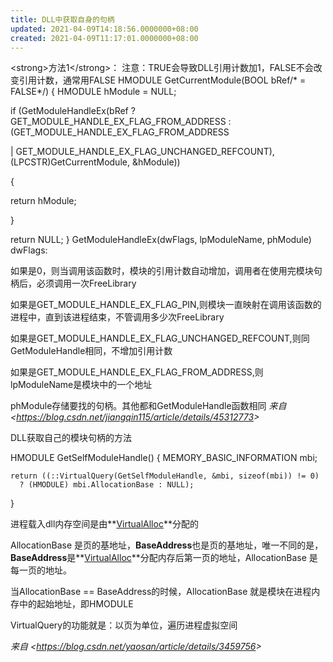 ```yaml
---
title: DLL中获取自身的句柄
updated: 2021-04-09T14:18:56.0000000+08:00
created: 2021-04-09T11:17:01.0000000+08:00
---
```


\<strong\>方法1\</strong\>：
注意：TRUE会导致DLL引用计数加1，FALSE不会改变引用计数，通常用FALSE
HMODULE GetCurrentModule(BOOL bRef/\* = FALSE\*/)
{
HMODULE hModule = NULL;

if (GetModuleHandleEx(bRef ? GET_MODULE_HANDLE_EX_FLAG_FROM_ADDRESS : (GET_MODULE_HANDLE_EX_FLAG_FROM_ADDRESS

\| GET_MODULE_HANDLE_EX_FLAG_UNCHANGED_REFCOUNT), (LPCSTR)GetCurrentModule, &hModule))

{

return hModule;

}

return NULL;
}
GetModuleHandleEx(dwFlags, lpModuleName, phModule)
dwFlags:

如果是0，则当调用该函数时，模块的引用计数自动增加，调用者在使用完模块句柄后，必须调用一次FreeLibrary

如果是GET_MODULE_HANDLE_EX_FLAG_PIN,则模块一直映射在调用该函数的进程中，直到该进程结束，不管调用多少次FreeLibrary

如果是GET_MODULE_HANDLE_EX_FLAG_UNCHANGED_REFCOUNT,则同GetModuleHandle相同，不增加引用计数

如果是GET_MODULE_HANDLE_EX_FLAG_FROM_ADDRESS,则lpModuleName是模块中的一个地址

phModule存储要找的句柄。其他都和GetModuleHandle函数相同
*来自 \<<https://blog.csdn.net/jiangqin115/article/details/45312773>\>*

DLL获取自己的模块句柄的方法

HMODULE GetSelfModuleHandle()
{
    MEMORY_BASIC_INFORMATION mbi;

    return ((::VirtualQuery(GetSelfModuleHandle, &mbi, sizeof(mbi)) != 0)
      ? (HMODULE) mbi.AllocationBase : NULL);
}

进程载入dll内存空间是由**<u>VirtualAlloc</u>**分配的

AllocationBase 是页的基地址，**BaseAddress**也是页的基地址，唯一不同的是，**BaseAddress**是**<u>VirtualAlloc</u>**分配内存后第一页的地址，AllocationBase 是每一页的地址。

当AllocationBase == BaseAddress的时候，AllocationBase 就是模块在进程内存中的起始地址，即HMODULE

VirtualQuery的功能就是：以页为单位，遍历进程虚拟空间

*来自 \<<https://blog.csdn.net/yaosan/article/details/3459756>\>*
